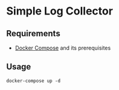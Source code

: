 # Simple Log Collector

## Requirements
* [Docker Compose](https://docs.docker.com/compose/install/) and its prerequisites

## Usage
```
docker-compose up -d
```